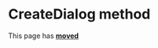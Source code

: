 # CreateDialog method #

This page has [**moved**](https://lib-docs.delphidabbler.com/MsgDlg/3/API/TPJVCLMsgDlg-CreateDialog)